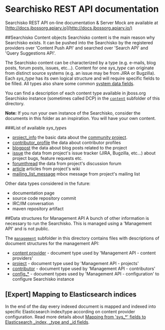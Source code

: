 Searchisko REST API documentation
=================================

Searchisko REST API on-line documentation & Server Mock are available at [http://docs.jbossorg.apiary.io](http://docs.jbossorg.apiary.io/)

##Searchisko Content objects
Searchisko content is the main reason why Searchisko exists. It can be pushed into the Searchisko by the 
registered providers over 'Content Push API' and searched over 'Search API' and 
'Query Suggestions API'.

The Searchisko content can be characterized by a type (e.g. e-mails, blog posts, forum 
posts, issues, etc...). Content for one *sys_type* can originate from distinct source
systems (e.g. an issue may be from JIRA or Bugzilla). 
Each *sys_type* has its own logical structure and will require specific fields
to be filled. All types also share some common [system data fields](content/dcp_content_object.md).

You can find a description of each content type available in jboss.org Searchisko instance (sometimes called DCP) in the
[`content`](content) subfolder of this directory.

**Note:** If you run your own instance of the Searchisko, consider the documents in this folder 
as an inspiration. You will have your own content.

###List of available *sys_type*s

+ [project_info](content/project_info.md) the basic data about the [community project](https://www.jboss.org/projects.html). 
+ [contributor_profile](content/contributor_profile.md) the data about contributor profiles
+ [blogpost](content/blogpost.md) the data about blog posts related to the project
+ [issue](content/issue.md) the data from project's issue tracker (JIRA, Bugzilla, 
  etc...) about project bugs, feature requests etc.
+ [forumthread](content/forumthread.md) the data from project's discussion forum
+ [article](content/article.md) articles from project's wiki
+ [mailing_list_message](content/mailing_list_message.md) mbox message from project's mailing list

Other data types considered in the future:

+ documentation page
+ source code repository commit
+ IRC/IM conversation
+ maven repository artifact

##Data structures for Management API
A bunch of other information is necessary to run the Searchisko. This is managed using a 'Management API' and is not public.
 
The [`management`](management) subfolder in this directory contains files with 
descriptions of document structures for the management API:

+ [content provider](management/content_provider.md) - document type used by 'Management API - content providers'
+ [project](management/project.md) - document type used by 'Management API - projects'
+ [contributor](management/contributor.md) - document type used by 'Management API - contributors'
+ [config_*](management)  - document types used by 'Management API - configuration' to configure Searchisko instance

## [Expert] Mapping to Elasticsearch indices

In the end of the day every indexed document is mapped and indexed into specific Elasticsearch index/type according on content provider configuration. Read more details about [Mapping from 'sys\_*' fields to Elasticsearch \_index, \_type and \_id fields](sys_fields_to_es_fields_mapping.md).

